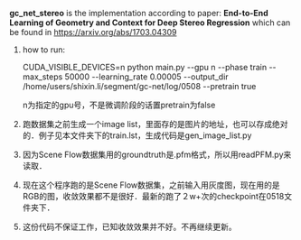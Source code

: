 **gc_net_stereo** is the implementation according to paper: **End-to-End Learning of Geometry and Context for Deep Stereo Regression** which can be found in https://arxiv.org/abs/1703.04309 



1. how to run:

   CUDA_VISIBLE_DEVICES=n python main.py --gpu n --phase train --max_steps 50000 --learning_rate 0.00005 --output_dir /home/users/shixin.li/segment/gc-net/log/0508 --pretrain true

   n为指定的gpu号，不是微调阶段的话置pretrain为false

2. 跑数据集之前生成一个image list，里面存的是图片的地址，也可以存成绝对的．例子见本文件夹下的train.lst，生成代码是gen_image_list.py

3. 因为Scene Flow数据集用的groundtruth是.pfm格式，所以用readPFM.py来读取．

4. 现在这个程序跑的是Scene Flow数据集，之前输入用灰度图，现在用的是RGB的图，收敛效果都不是很好．最新的跑了２w+次的checkpoint在0518文件夹下．

5. 这份代码不保证工作，已知收敛效果并不好。不再继续更新。
